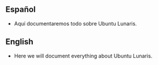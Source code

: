 ## Español
- Aquí documentaremos todo sobre Ubuntu Lunaris.

## English
- Here we will document everything about Ubuntu Lunaris.
